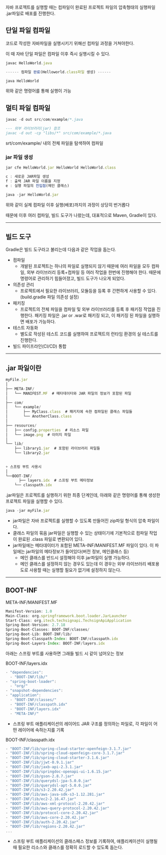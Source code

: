 자바 프로젝트를 실행할 때는 컴파일이 완료된 프로젝트 파일의 압축형태의 실행파일 .jar파일로 배포를 진행한다.

## 단일 파일 컴파일

코드로 작성한 자바파일을 실행시키기 위해선 컴파일 과정을 거쳐야한다.

이 때 자바 단일 파일은 컴파일 이후 즉시 실행시킬 수 있다.

```jsx
javac HelloWorld.java

------ 컴파일 완료(Helloworld.class파일 생성) ------

java HelloWorld
```

위와 같은 명령어를 통해 실행이 가능

## 멀티 파일 컴파일

```jsx
javac -d out src/com/example/*.java

--- 외부 라이브러리(jar) 참조
javac -d out -cp "libs/*" src/com/example/*.java
```

srt/com/example/ 내의 전체 파일을 탐색하여 컴파일

### jar 파일 생성

```jsx
jar cfe HelloWorld.jar HelloWorld HelloWorld.class

c : 새로운 JAR파일 생성
f : 출력 JAR 파일 이름을 지정
e : 실행 파일의 진입점(메인 클래스)

java -jar HelloWorld.jar
```

위와 같이 실제 컴파일 이후 실행(배포)까지의 과정이 상당히 번거롭다

때문에 이후 여러 컴파일, 빌드 도구가 나왔는데, 대표적으로 Maven, Gradle이 있다.

---

## 빌드 도구

Gradle은 빌드 도구라고 불리는데 다음과 같은 작업을 돕는다.

- 컴파일
    - 개발된 프로젝트는 하나의 파일로 실행되지 않기 때문에 여러 파일을 모두 컴파일, 외부 라이브러리 등록+컴파일 등 여러 작업을 한번에 진행해야 한다.
    때문에 명령어로 관리하기 힘들어졌고, 빌드 도구가 나오게 되었다.
- 의존성 관리
    - 프로젝트에서 필요한 라이브러리, 모듈등을 등록 후 간편하게 사용할 수 있다.(build.gradle 파일 의존성 설정)
- 패키징
    - 프로젝트의 전체 파일을 컴파일 및 외부 라이브러리를 등록 후 패키징 작업을 진행한다.
    패키징 파일은 .jar or .war로 패키징 되고, 이 패키징 된 파일을 실행하면 배포가 가능하다.
- 테스트 자동화
    - 별도로 작성된 테스트 코드를 실행하여 프로젝트의 런타임 환경의 실 테스트를 진행한다.
- 빌드 파이프라인(CI/CD) 통합

---

## .jar 파일이란

```jsx
myFile.jar
│
├── META-INF/
│   └── MANIFEST.MF  # 메타데이터와 JAR 파일의 정보가 포함된 파일
│
├── com/
│   └── example/
│       ├── MyClass.class  # 패키지에 속한 컴파일된 클래스 파일들
│       └── AnotherClass.class
│
├── resources/
│   ├── config.properties  # 리소스 파일
│   └── image.png  # 이미지 파일
│
└── lib/
    ├── library1.jar  # 포함된 라이브러리 파일들
    └── library2.jar
    
    
+ 스프링 부트 사용시
│
└──BOOT-INF/
	  ├── layers.idx  # 스프링 부트 메타정보
    └── classpath.idx

```

.jar파일은 프로젝트를 실행하기 위한 최종 단계인데, 아래와 같은 명령어를 통해 생성한 프로젝트 파일을 실행할 수 있다.

```jsx
java -jar myFile.jar
```

- jar파일은 자바 프로젝트를 실행할 수 있도록 만들어진 zip파일 형식의 압축 파일이다.
- 클래스 파일의 묶음 jar파일은 실행할 수 있는 상태이기에 기본적으로 컴파일 작업이 완료된 .class 파일로 변환되어 있다.
- jar파일에는 메타데이터가 포함된 META-INF/MANIFEST.MF 파일이 있다. 이 파일에는 jar파일의 메타정보가 들어있다(버전 정보, 메인클래스 등)
    - 메인 클래스를 반드시 설정해야 이후 jar파일이 실행 가능하다.
    - 메인 클래스를 설정하지 않는 경우도 있는데 이 경우는 외부 라이브러리 배포용도로 사용할 때는 실행할 필요가 없기에 설정하지 않는다.

---

## BOOT-INF

META-INF/MANIFEST.MF

```jsx
Manifest-Version: 1.0
Main-Class: org.springframework.boot.loader.JarLauncher
Start-Class: org.itech.techsignapi.TechsignApiApplication
Spring-Boot-Version: 2.7.18
Spring-Boot-Classes: BOOT-INF/classes/
Spring-Boot-Lib: BOOT-INF/lib/
Spring-Boot-Classpath-Index: BOOT-INF/classpath.idx
Spring-Boot-Layers-Index: BOOT-INF/layers.idx
```

아래는 스프링 부트를 사용하면 그래들 빌드 시 같이 넘어오는 정보

BOOT-INF/layers.idx

```jsx
- "dependencies":
  - "BOOT-INF/lib/"
- "spring-boot-loader":
  - "org/"
- "snapshot-dependencies":
- "application":
  - "BOOT-INF/classes/"
  - "BOOT-INF/classpath.idx"
  - "BOOT-INF/layers.idx"
  - "META-INF/"
```

- 스프링 부트 애플리케이션의 레이어드 JAR 구조를 정의하는 파일로, 각 파일이 어떤 레이어에 속하는지를 기록

BOOT-INF/classpath.idx

```jsx
- "BOOT-INF/lib/spring-cloud-starter-openfeign-3.1.7.jar"
- "BOOT-INF/lib/spring-cloud-openfeign-core-3.1.7.jar"
- "BOOT-INF/lib/spring-cloud-starter-3.1.6.jar"
- "BOOT-INF/lib/jjwt-0.9.1.jar"
- "BOOT-INF/lib/jaxb-api-2.3.1.jar"
- "BOOT-INF/lib/springdoc-openapi-ui-1.6.15.jar"
- "BOOT-INF/lib/gson-2.8.7.jar"
- "BOOT-INF/lib/querydsl-jpa-5.0.0.jar"
- "BOOT-INF/lib/querydsl-apt-5.0.0.jar"
- "BOOT-INF/lib/s3-2.20.42.jar"
- "BOOT-INF/lib/aws-java-sdk-s3-1.12.281.jar"
- "BOOT-INF/lib/ec2-2.16.47.jar"
- "BOOT-INF/lib/aws-xml-protocol-2.20.42.jar"
- "BOOT-INF/lib/aws-query-protocol-2.20.42.jar"
- "BOOT-INF/lib/protocol-core-2.20.42.jar"
- "BOOT-INF/lib/aws-core-2.20.42.jar"
- "BOOT-INF/lib/auth-2.20.42.jar"
- "BOOT-INF/lib/regions-2.20.42.jar"
...
```

- 스프링 부트 애플리케이션의 클래스패스 정보를 기록하여, 애플리케이션이 실행될 때 필요한 리소스와 클래스를 정확히 로드할 수 있도록 돕는다.
